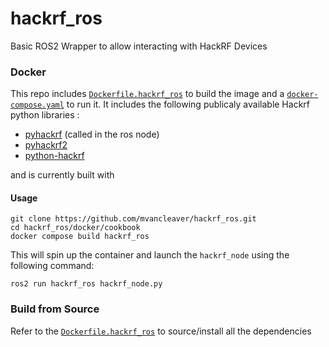# hackrf_ros
Basic ROS2 Wrapper to allow interacting with HackRF Devices 

### Docker 

This repo includes [`Dockerfile.hackrf_ros`](https://github.com/mvancleaver/hackrf_ros/blob/main/docker/Dockerfile.hackrf_ros)  to build the image and a [`docker-compose.yaml`](https://github.com/mvancleaver/hackrf_ros/blob/main/docker/cookbook/docker-compose.yaml) to run it. 
It includes the following publicaly available Hackrf python libraries :

- [pyhackrf](https://pypi.org/project/pyhackrf/) (called in the ros node)
- [pyhackrf2](https://pypi.org/project/pyhackrf2/)
- [python-hackrf](https://pypi.org/project/python-hackrf/)

and is currently built with 

#### Usage

    git clone https://github.com/mvancleaver/hackrf_ros.git
    cd hackrf_ros/docker/cookbook
    docker compose build hackrf_ros

This will spin up the container and launch the `hackrf_node` using the following command:

    ros2 run hackrf_ros hackrf_node.py

### Build from Source 

Refer to the [`Dockerfile.hackrf_ros`](https://github.com/mvancleaver/hackrf_ros/blob/main/docker/Dockerfile.hackrf_ros) to source/install all the dependencies


